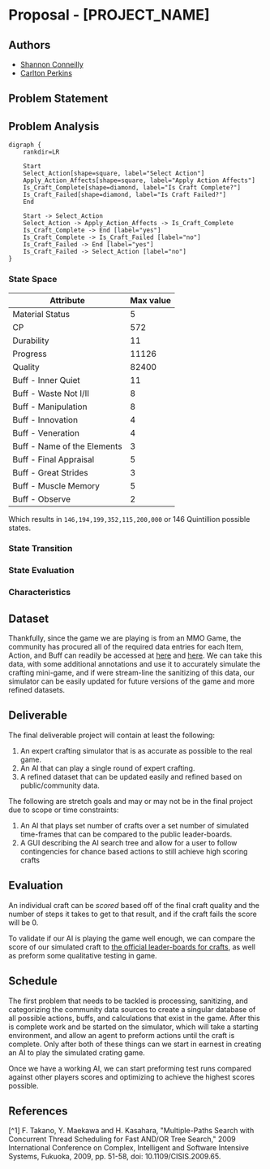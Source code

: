 # Proposal - [PROJECT_NAME]

<!-- TODO: PROJECT_NAME -->

## Authors

- [Shannon Conneilly](mailto:Shannon_Conneilly@student.uml.edu)
- [Carlton Perkins](mailto:Carlton_Perkins@student.uml.edu)

## Problem Statement

## Problem Analysis

<!-- 
I know this won't render on GH right, but I can render the graph and upload as a png once its more set in stone

    In case you are not familiar, this is graphviz [dot](https://graphviz.org/about/)
 -->

```graphviz
digraph {
    rankdir=LR

    Start
    Select_Action[shape=square, label="Select Action"]
    Apply_Action_Affects[shape=square, label="Apply Action Affects"]
    Is_Craft_Complete[shape=diamond, label="Is Craft Complete?"]
    Is_Craft_Failed[shape=diamond, label="Is Craft Failed?"]
    End

    Start -> Select_Action
    Select_Action -> Apply_Action_Affects -> Is_Craft_Complete
    Is_Craft_Complete -> End [label="yes"]
    Is_Craft_Complete -> Is_Craft_Failed [label="no"]
    Is_Craft_Failed -> End [label="yes"]
    Is_Craft_Failed -> Select_Action [label="no"]
}
```

### State Space

<!-- 
    All possible combinations of skills in a semi fixed depth. 

    Can we calculate this fixed number of actions that can be attempted?
-->

| Attribute | Max value |
|-----------|-----------|
| Material Status | 5 |
| CP | 572 |
| Durability | 11 |
| Progress | 11126 |
| Quality | 82400 |
| Buff - Inner Quiet | 11 |
| Buff - Waste Not I/II | 8 |
| Buff - Manipulation | 8 |
| Buff - Innovation | 4 |
| Buff - Veneration | 4 |
| Buff - Name of the Elements | 3 |
| Buff - Final Appraisal | 5 |
| Buff - Great Strides | 3 |
| Buff - Muscle Memory | 5 |
| Buff - Observe | 2 |

Which results in `146,194,199,352,115,200,000` or 146 Quintillion possible states.

### State Transition

<!-- 
    The state is changed via preforming an action. This action may have affects, including increasing the quality of the item, increasing the progress of an item, consuming CP, starting a long-term buff, consuming and active buff, and passing or failing the craft.

    Some actions have a chance of success.
-->

### State Evaluation

<!-- Define a heuristic:
    Collectabilty?
    Actions to get a complete product
    Not failing a craft
    Final item quality
    Current buffs

    Could we collect all of the above to a numeric score that we can use genetic learning to tone to a 'correct' evaluation?
 -->

### Characteristics

<!-- 
    For Sure:
        Single agent
    
    Deterministic/stochastic:
    If we ignore the items that are chance based we can make this Deterministic which might be a good start for the project, though less accurate. Using the probabilities we can get the AI to play the game, but using the AI in the real world becomes a problem, so this is something that we might want to suggest in order for this to be practical. If the game allow for you to change game state at each step, this would allow the AI to follow the 'player' and its game state which then could be used in game

    The game is sequential by nature, and the end result is a combination of past choices and chance.

    The game State is Dynamic since things like the %Chance affects of a action can be modified outside of your control and between actions

 -->

## Dataset

<!-- 
    How are we going to transcribe the acquired data into machine usable formats?

    Do we export to a set of csvs? SQLLite?
    
    This data should contain
    -  All possible actions and effects
    -  Items to target
    -  Buffs and affects
 -->

 Thankfully, since the game we are playing is from an MMO Game, the community has procured all of the required data entries for each Item, Action, and Buff can readily be accessed  at [here](https://docs.google.com/document/d/1Da48dDVPB7N4ignxGeo0UeJ_6R0kQRqzLUH-TkpSQRc/edit) and [here](https://docs.google.com/spreadsheets/d/1sxIiFIDW0D7UcNjn8kD_Vt6GzwI39CYg4K6415JrrIA/edit#gid=1475917965). We can take this data, with some additional annotations and use it to accurately simulate the crafting mini-game, and if were stream-line the sanitizing of this data, our simulator can be easily updated for future versions of the game and more refined datasets.

## Deliverable

<!-- 
    Will the project have a GUI?
 -->

 The final deliverable project will contain at least the following:

1. An expert crafting simulator that is as accurate as possible to the real game.
2. An AI that can play a single round of expert crafting.
3. A refined dataset that can be updated easily and refined based on public/community data.

The following are stretch goals and may or may not be in the final project due to scope or time constraints:

1. An AI that plays set number of crafts over a set number of simulated time-frames that can be compared to the public leader-boards.
2. A GUI describing the AI search tree and allow for a user to follow contingencies for chance based actions to still achieve high scoring crafts

## Evaluation

<!-- 
    Whats the best way of defining success? Total 'value' of a craft? Simulated craft score in a leader-board? 
 -->

An individual craft can be *scored* based off of the final craft quality and the number of steps it takes to get to that result, and if the craft fails the score will be 0.

To validate if our AI is playing the game well enough, we can compare the score of our simulated craft to [the official leader-boards for crafts](https://na.finalfantasyxiv.com/lodestone/ishgardian_restoration/ranking/patch53/carpenter), as well as preform some qualitative testing in game.

## Schedule

<!-- 
    Component ideas
    - Data gathering/prep/sanitizing
      - How close is the current data to the real game?
    - Simulation
      - A Agent agnostic 'playable' craft simulator that can either be played with a GUI or though an automated AI
    - AI
      - Core
        - How will the bot 'play' the game
      - Training
        - How can we tweak/tune the bot to be better
        - Depending on the AI Core tech, this can be a genetic algorithm to tune magic values and modifiers in heuristics
 -->

The first problem that needs to be tackled is processing, sanitizing, and categorizing the community data sources to create a singular database of all possible actions, buffs, and calculations that exist in the game. After this is complete work and be started on the simulator, which will take a starting environment, and allow an agent to preform actions until the craft is complete. Only after both of these things can we start in earnest in creating an AI to play the simulated crating game.

Once we have a working AI, we can start preforming test runs compared against other players scores and optimizing to achieve the highest scores possible.

## References

[^1] F. Takano, Y. Maekawa and H. Kasahara, "Multiple-Paths Search with Concurrent Thread Scheduling for Fast AND/OR Tree Search," 2009 International Conference on Complex, Intelligent and Software Intensive Systems, Fukuoka, 2009, pp. 51-58, doi: 10.1109/CISIS.2009.65.

<!-- TODO Find these -->